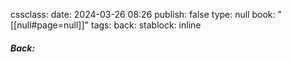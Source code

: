 
cssclass: 
date: 2024-03-26 08:26
publish: false
type: null
book: "[[null#page=null]]"
tags: 
back:
stablock: inline

##### Back: 

